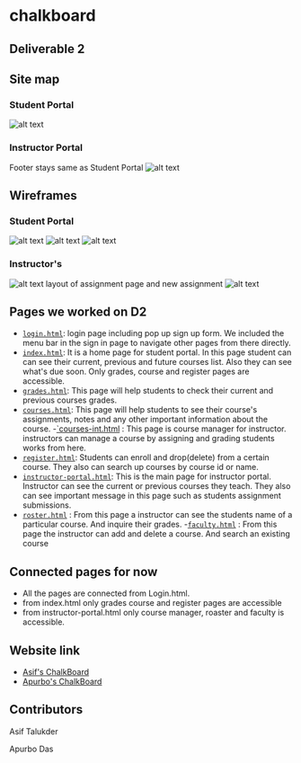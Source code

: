 # chalkboard

## Deliverable 2

## Site map

### Student Portal

![alt text](/images/sitemap_student.png)

### Instructor Portal

Footer stays same as Student Portal
![alt text](/images/sitemap.jpg)

## Wireframes

### Student Portal

![alt text](/images/home.png)
![alt text](/images/assignment_1.png)
![alt text](/images/mobile_wireframe.png)

### Instructor's

![alt text](/images/home_ins.jpg)
layout of assignment page and new assignment
![alt text](/images/assignment2.jpg)

## Pages we worked on D2

- [`login.html`](https://github.com/AsifTalukder/chalkboard/blob/main/Deliverable_2/login.html): login page including pop up sign up form. We included the menu bar in the sign in page to navigate other pages from there directly.
- [`index.html`](https://github.com/AsifTalukder/chalkboard/blob/main/Deliverable_2/index.html): It is a home page for student portal. In this page student can can see their current, previous and future courses list. Also they can see what's due soon. Only grades, course and register pages are accessible.
- [`grades.html`](https://github.com/AsifTalukder/chalkboard/blob/main/Deliverable_2/grades.html): This page will help students to check their current and previous courses grades.
- [`courses.html`](https://github.com/AsifTalukder/chalkboard/blob/main/Deliverable_2/courses.html): This page will help students to see their course's assignments, notes and any other important information about the course. -[`courses-int.html](https://github.com/AsifTalukder/chalkboard/blob/main/Deliverable_2/courses-inst.html) : This page is course manager for instructor. instructors can manage a course by assigning and grading students works from here.
- [`register.html`](https://github.com/AsifTalukder/chalkboard/blob/main/Deliverable_2/register.html): Students can enroll and drop(delete) from a certain course. They also can search up courses by course id or name.
- [`instructor-portal.html`](https://github.com/AsifTalukder/chalkboard/blob/main/Deliverable_2/instructor-portal.html): This is the main page for instructor portal. Instructor can see the current or previous courses they teach. They also can see important message in this page such as students assignment submissions.
- [`roster.html`](https://github.com/AsifTalukder/chalkboard/blob/main/Deliverable_2/roaster.html) : From this page a instructor can see the students name of a particular course. And inquire their grades. -[`faculty.html`](https://github.com/AsifTalukder/chalkboard/blob/main/Deliverable_2/faculty.html) : From this page the instructor can add and delete a course. And search an existing course

## Connected pages for now

- All the pages are connected from Login.html.
- from index.html only grades course and register pages are accessible
- from instructor-portal.html only course manager, roaster and faculty is accessible.

## Website link

- [Asif's ChalkBoard](https://asiftalukder.github.io/Chalkboard/login.html)
- [Apurbo's ChalkBoard](https://aadas39.github.io/chalkboard/Deliverable_2/login.html)

## Contributors

Asif Talukder

Apurbo Das
